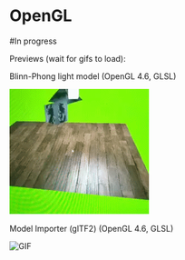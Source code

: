 # OpenGL
#In progress

Previews (wait for gifs to load):

Blinn-Phong light model (OpenGL 4.6, GLSL)

![GIF](Preview/Learning-OpenGL/Blinn-Phong_lightModel.gif "Blinn-Phong light model")

Model Importer (glTF2) (OpenGL 4.6, GLSL)

![GIF](Preview/Learning-OpenGL/Sawmill.gif "Blinn-Phong light model")
